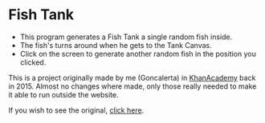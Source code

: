 # Fish Tank

- This program generates a Fish Tank a single random fish inside.
- The fish's turns around when he gets to the Tank Canvas.
- Click on the screen to generate another random fish in the position you clicked.

This is a project originally made by me (Goncalerta) in [KhanAcademy](http://khanacademy.org/) back in 2015.
Almost no changes where made, only those really needed to make it able to run outside the website.

If you wish to see the original, [click here](https://www.khanacademy.org/computer-programming/spin-off-of-project-fish-tank/4624459561172992).